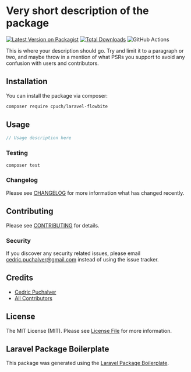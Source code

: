 # Very short description of the package

[![Latest Version on Packagist](https://img.shields.io/packagist/v/cpuch/laravel-flowbite.svg?style=flat-square)](https://packagist.org/packages/cpuch/laravel-flowbite)
[![Total Downloads](https://img.shields.io/packagist/dt/cpuch/laravel-flowbite.svg?style=flat-square)](https://packagist.org/packages/cpuch/laravel-flowbite)
![GitHub Actions](https://github.com/cpuch/laravel-flowbite/actions/workflows/main.yml/badge.svg)

This is where your description should go. Try and limit it to a paragraph or two, and maybe throw in a mention of what PSRs you support to avoid any confusion with users and contributors.

## Installation

You can install the package via composer:

```bash
composer require cpuch/laravel-flowbite
```

## Usage

```php
// Usage description here
```

### Testing

```bash
composer test
```

### Changelog

Please see [CHANGELOG](CHANGELOG.md) for more information what has changed recently.

## Contributing

Please see [CONTRIBUTING](CONTRIBUTING.md) for details.

### Security

If you discover any security related issues, please email cedric.puchalver@gmail.com instead of using the issue tracker.

## Credits

-   [Cedric Puchalver](https://github.com/cpuch)
-   [All Contributors](../../contributors)

## License

The MIT License (MIT). Please see [License File](LICENSE.md) for more information.

## Laravel Package Boilerplate

This package was generated using the [Laravel Package Boilerplate](https://laravelpackageboilerplate.com).
